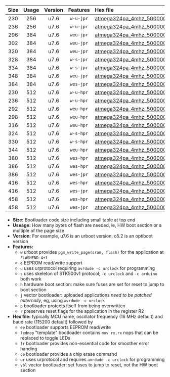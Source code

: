 |Size|Usage|Version|Features|Hex file|
|:-:|:-:|:-:|:-:|:--|
|230|256|u7.6|`w-u-jpr`|[atmega324pa_4mhz_500000bps_ur_vbl.hex](https://raw.githubusercontent.com/stefanrueger/urboot/main//atmega324pa_4mhz_500000bps_ur_vbl.hex)|
|236|256|u7.6|`w-u-jpr`|[atmega324pa_4mhz_500000bps_lednop_ur_vbl.hex](https://raw.githubusercontent.com/stefanrueger/urboot/main//atmega324pa_4mhz_500000bps_lednop_ur_vbl.hex)|
|296|384|u7.6|`weu-jpr`|[atmega324pa_4mhz_500000bps_ee_ur_vbl.hex](https://raw.githubusercontent.com/stefanrueger/urboot/main//atmega324pa_4mhz_500000bps_ee_ur_vbl.hex)|
|302|384|u7.6|`weu-jpr`|[atmega324pa_4mhz_500000bps_ee_lednop_ur_vbl.hex](https://raw.githubusercontent.com/stefanrueger/urboot/main//atmega324pa_4mhz_500000bps_ee_lednop_ur_vbl.hex)|
|320|384|u7.6|`weu-jpr`|[atmega324pa_4mhz_500000bps_ee_lednop_fr_ur_vbl.hex](https://raw.githubusercontent.com/stefanrueger/urboot/main//atmega324pa_4mhz_500000bps_ee_lednop_fr_ur_vbl.hex)|
|328|384|u7.6|`w-s-jpr`|[atmega324pa_4mhz_500000bps_vbl.hex](https://raw.githubusercontent.com/stefanrueger/urboot/main//atmega324pa_4mhz_500000bps_vbl.hex)|
|334|384|u7.6|`w-s-jpr`|[atmega324pa_4mhz_500000bps_lednop_vbl.hex](https://raw.githubusercontent.com/stefanrueger/urboot/main//atmega324pa_4mhz_500000bps_lednop_vbl.hex)|
|348|384|u7.6|`weu-jpr`|[atmega324pa_4mhz_500000bps_ee_lednop_fr_ce_ur_vbl.hex](https://raw.githubusercontent.com/stefanrueger/urboot/main//atmega324pa_4mhz_500000bps_ee_lednop_fr_ce_ur_vbl.hex)|
|384|384|u7.6|`wes-jpr`|[atmega324pa_4mhz_500000bps_ee_vbl.hex](https://raw.githubusercontent.com/stefanrueger/urboot/main//atmega324pa_4mhz_500000bps_ee_vbl.hex)|
|230|512|u7.6|`w-u-hpr`|[atmega324pa_4mhz_500000bps_ur.hex](https://raw.githubusercontent.com/stefanrueger/urboot/main//atmega324pa_4mhz_500000bps_ur.hex)|
|236|512|u7.6|`w-u-hpr`|[atmega324pa_4mhz_500000bps_lednop_ur.hex](https://raw.githubusercontent.com/stefanrueger/urboot/main//atmega324pa_4mhz_500000bps_lednop_ur.hex)|
|292|512|u7.6|`weu-hpr`|[atmega324pa_4mhz_500000bps_ee_ur.hex](https://raw.githubusercontent.com/stefanrueger/urboot/main//atmega324pa_4mhz_500000bps_ee_ur.hex)|
|298|512|u7.6|`weu-hpr`|[atmega324pa_4mhz_500000bps_ee_lednop_ur.hex](https://raw.githubusercontent.com/stefanrueger/urboot/main//atmega324pa_4mhz_500000bps_ee_lednop_ur.hex)|
|316|512|u7.6|`weu-hpr`|[atmega324pa_4mhz_500000bps_ee_lednop_fr_ur.hex](https://raw.githubusercontent.com/stefanrueger/urboot/main//atmega324pa_4mhz_500000bps_ee_lednop_fr_ur.hex)|
|324|512|u7.6|`w-s-hpr`|[atmega324pa_4mhz_500000bps.hex](https://raw.githubusercontent.com/stefanrueger/urboot/main//atmega324pa_4mhz_500000bps.hex)|
|330|512|u7.6|`w-s-hpr`|[atmega324pa_4mhz_500000bps_lednop.hex](https://raw.githubusercontent.com/stefanrueger/urboot/main//atmega324pa_4mhz_500000bps_lednop.hex)|
|344|512|u7.6|`weu-hpr`|[atmega324pa_4mhz_500000bps_ee_lednop_fr_ce_ur.hex](https://raw.githubusercontent.com/stefanrueger/urboot/main//atmega324pa_4mhz_500000bps_ee_lednop_fr_ce_ur.hex)|
|380|512|u7.6|`wes-hpr`|[atmega324pa_4mhz_500000bps_ee.hex](https://raw.githubusercontent.com/stefanrueger/urboot/main//atmega324pa_4mhz_500000bps_ee.hex)|
|386|512|u7.6|`wes-hpr`|[atmega324pa_4mhz_500000bps_ee_lednop.hex](https://raw.githubusercontent.com/stefanrueger/urboot/main//atmega324pa_4mhz_500000bps_ee_lednop.hex)|
|386|512|u7.6|`wes-jpr`|[atmega324pa_4mhz_500000bps_ee_lednop_vbl.hex](https://raw.githubusercontent.com/stefanrueger/urboot/main//atmega324pa_4mhz_500000bps_ee_lednop_vbl.hex)|
|416|512|u7.6|`wes-hpr`|[atmega324pa_4mhz_500000bps_ee_lednop_fr.hex](https://raw.githubusercontent.com/stefanrueger/urboot/main//atmega324pa_4mhz_500000bps_ee_lednop_fr.hex)|
|416|512|u7.6|`wes-jpr`|[atmega324pa_4mhz_500000bps_ee_lednop_fr_vbl.hex](https://raw.githubusercontent.com/stefanrueger/urboot/main//atmega324pa_4mhz_500000bps_ee_lednop_fr_vbl.hex)|
|458|512|u7.6|`wes-hpr`|[atmega324pa_4mhz_500000bps_ee_lednop_fr_ce.hex](https://raw.githubusercontent.com/stefanrueger/urboot/main//atmega324pa_4mhz_500000bps_ee_lednop_fr_ce.hex)|
|458|512|u7.6|`wes-jpr`|[atmega324pa_4mhz_500000bps_ee_lednop_fr_ce_vbl.hex](https://raw.githubusercontent.com/stefanrueger/urboot/main//atmega324pa_4mhz_500000bps_ee_lednop_fr_ce_vbl.hex)|

- **Size:** Bootloader code size including small table at top end
- **Useage:** How many bytes of flash are needed, ie, HW boot section or a multiple of the page size
- **Version:** For example, u7.6 is an urboot version, o5.2 is an optiboot version
- **Features:**
  + `w` urboot provides `pgm_write_page(sram, flash)` for the application at `FLASHEND-4+1`
  + `e` EEPROM read/write support
  + `u` uses urprotocol requiring `avrdude -c urclock` for programming
  + `s` uses skeleton of STK500v1 protocol; `-c urclock` and `-c arduino` both work
  + `h` hardware boot section: make sure fuses are set for reset to jump to boot section
  + `j` vector bootloader: uploaded applications *need to be patched externally*, eg, using `avrdude -c urclock`
  + `p` bootloader protects itself from being overwritten
  + `r` preserves reset flags for the application in the register R2
- **Hex file:** typically MCU name, oscillator frequency (16 MHz default) and baud rate (115200 default) followed by
  + `ee` bootloader supports EEPROM read/write
  + `lednop` "template" bootloader contains `mov rx,rx` nops that can be replaced to toggle LEDs
  + `fr` bootloader provides non-essential code for smoother error handing
  + `ce` bootloader provides a chip erase command
  + `ur` uses urprotocol and requires `avrdude -c urclock` for programming
  + `vbl` vector bootloader: set fuses to jump to reset, not the HW boot section
